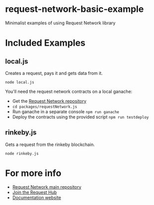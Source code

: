 # request-network-basic-example
Minimalist examples of using  Request Network library

# Included Examples
## local.js
Creates a request, pays it and gets data from it.

`node local.js`

You'll need the request network contracts on a local ganache:
* Get the [Request Network repository](https://github.com/RequestNetwork/requestNetwork)
* `cd packages/requestNetwork.js` 
* Run ganache in a separate console `npm run ganache`
* Deploy the contracts using the provided script `npm run testdeploy`

## rinkeby.js
Gets a request from the rinkeby blockchain.

`node rinkeby.js`

# For more info
* [Request Network main repository](https://github.com/RequestNetwork/requestNetwork)
* [Join the Request Hub](https://request-slack.herokuapp.com/)
* [Documentation website](http://docs.request.network)
